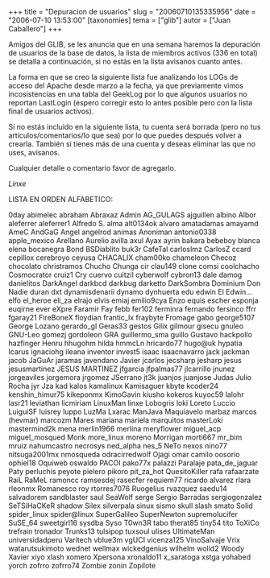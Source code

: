 +++
title = "Depuracion de usuarios"
slug = "20060710135335956"
date = "2006-07-10 13:53:00"
[taxonomies]
tema = ["glib"]
autor = ["Juan Caballero"]
+++

Amigos del GLIB, se les anuncia que en una semana haremos la depuración
de usuarios de la base de datos, la lista de miembros activos (336 en
total) se detalla a continuación, si no estás en la lista avisanos
cuanto antes.

<!-- more -->
La forma en que se creo la siguiente lista fue analizando los LOGs de
acceso del Apache desde marzo a la fecha, ya que previamente vimos
incosistencias en una tabla del GeekLog por lo que algunos usuarios no
reportan LastLogin (espero corregir esto lo antes posible pero con la
lista final de usuarios activos).

Sí no estás incluido en la siguiente lista, tu cuenta será borrada (pero
no tus artículos/comentarios/lo que sea) por lo que puedes después
volver a crearla. También si tienes más de una cuenta y deseas eliminar
las que no uses, avisanos.

Cualquier detalle o comentario favor de agregarlo.

*Linxe*

LISTA EN ORDEN ALFABETICO:

0day abimelec abraham Abraxaz Admin AG_GULAGS ajguillen albino Albor
aleferrer aleferrer1 Alfredo S. alma alt0134ok alvaro amatadamas amayamd
AmeC AndGaG Angel angelrod animas Anoniman antonio0338 apple_mexico
Arellano Aurelio avilla axul Ayax ayrin bakara bebeboy blanca elena
bocanegra Bond BSDiablito buk3r CafeTal carloslmz CarlosZ ccard cepillox
cerebroyo ceyusa CHACALIX cham00ko chameleon Checoz chocolato
christramos Chucho Chunga cir clau149 clone comsi coolchacho Cosmocrator
cruiz1 Cry cuervo cuitzil cyberwolf cybron13 dale damog danielitos
DarkAngel darkbcd darkbug darketto DarkSombra Dominium Don Nadie duran
dxt dynamisdenarii dynamo dynhuerta edu edwin El Edwin… elfo el_heroe
eli_za elrajo elvis emiaj emilio9cya Enzo equis escher esponja euqirne
ever eXpre Faramir Fay febb fer102 ferminra fernando fersinco ffrr
fgaray21 FireBoneX floydian frantic_lx fraybyte Fromage gabo george5107
George Lozano gerardo_gl Geras33 gestos Gilix gilmour gisecu gnuleo
GNU-Leo gomezj gordoleon GRA guillermo_sma guillo Gustavo hackpollo
hazfinger Henru hhugohm hilda hmmcLn hricardo77 hugo@uk hypatia Icarus
ignaciohg ileana inventor invest5 isaac isaacnavarro jack jackman jacob
JaGuAr jaramas javendano Javier jcarlos jecsharp jesharp jesus
jesusmartinez JESUS MARTINEZ jfgarcia jfpalmas77 jlcarrillo jnunez
jorgeaviles jorgemora jrgomez JSerrano jt3k juanjos juanjose Judas Julio
Rocha jyr Jza kad kalos kamalinux Kamisaguer kbyte kcoder24
kenshin_himur75 kikeponmx KimoGavin kiusho kokeros kuyoc59 lalohr lasr21
leviathan licmiriam LinuxMan linxe Lobogris loki Loreto Luccio LuiguiSF
luisrey luppo LuzMa Lxarac ManJava Maquiavelo marbaz marcos (hevmar)
marcozm Mares mariana mariela marquitos masterLoki mastermind2k mena
merlin1966 merlina meryflower miguel_acp miguel_mosqued Monk more_linux
moreno Morrigan morti667 mr_bim mruiz nahumcastro necrosys ned_alpha
nes_5 NeTo nexos nino77 nitsuga2001mx nmosqueda odracirredwolf Ojagi
omar camilo oosorio ophiel18 Oquiweb oswaldo PACOI pako77x palazzi
Paralaje pata_de_jaguar Paty perluchis peyote pielero pikoro pit_za_hot
QuesitoKiller rafa rafaarzate RaiL RaMeL ramoncc ramsesdej rasecfer
requiem77 ricardo alvarez rlara rleonmx Romanesco roy rtorres7076
Ruogelius rvazquez saedu14 salvadorem sandblaster saul SeaWolf serge
Sergio Barradas sergiogonzalez SeTSiHaCKeR shadow Silex silverpala sinux
sismo skull slash smato Solid spider_linux spider@linux SuperGalileo
SuperNewton supremolucifer SuSE_64 sweetgirl16 sysdba Syso T0wn3R tabo
therat85 tiny54 tito ToXiCo trefrain tronador Trunks13 tulsipop tuxsoul
ulises UltimateMan universidadperu Varitech vblue3m vgUCI vicenza125
VinoSalvaje Vrix watarutsukimoto wednet wellmax wickedgenius wilhelm
wolid2 Woody Xavier xiyo xlash xomero Xpersona xronaldo11 x_saratoga
xstga yohabed yorch zofrro zofrro74 Zombie zonin Zopilote

